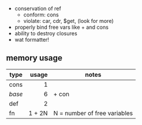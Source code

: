 - conservation of ref
  - conform: cons
  - violate: car, cdr, $get, (look for more)
- properly bind free vars like + and cons
- ability to destroy closures
- wat formatter!

## memory usage

| type   |  usage | notes                        |
| ------ | -----: | ---------------------------- |
| cons   |      1 |                              |
| _base_ |      6 | + con                        |
| def    |      2 |                              |
| fn     | 1 + 2N | N = number of free variables |
